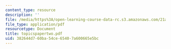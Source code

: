 ```yaml
---
content_type: resource
description: ''
file: /media/https%3A/open-learning-course-data-rc.s3.amazonaws.com/21a-240-race-and-science-spring-2004/382644d760ba54ce65407a600665e5bc_topicspapertwo.pdf
file_type: application/pdf
resourcetype: Document
title: topicspapertwo.pdf
uid: 382644d7-60ba-54ce-6540-7a600665e5bc
---
```

